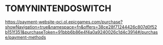 # TOMYNINTENDOSWITCH
https://payment-website-pci.ol.epicgames.com/purchase?showNavigation=true&namespace=fn&offers=38ce28f71244426c807d0f52b151f351&purchaseToken=91bbb6b86e4f4a0a9240026c1d4c3914#/purchase/payment-methods


